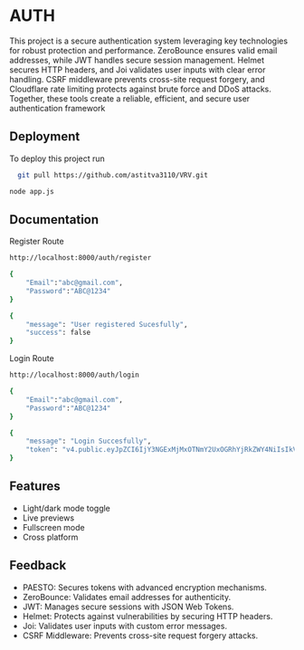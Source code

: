 
# AUTH

This project is a secure authentication system leveraging key technologies for robust protection and performance. ZeroBounce ensures valid email addresses, while JWT handles secure session management. Helmet secures HTTP headers, and Joi validates user inputs with clear error handling. CSRF middleware prevents cross-site request forgery, and Cloudflare rate limiting protects against brute force and DDoS attacks. Together, these tools create a reliable, efficient, and secure user authentication framework


## Deployment

To deploy this project run

```bash
  git pull https://github.com/astitva3110/VRV.git
```

```bash
node app.js
```
## Documentation

Register Route


```bash
http://localhost:8000/auth/register
```
```bash
{
    "Email":"abc@gmail.com",
    "Password":"ABC@1234"
}
```
```bash
{
    "message": "User registered Sucesfully",
    "success": false
}
```

Login Route


```bash
http://localhost:8000/auth/login
```
```bash
{
    "Email":"abc@gmail.com",
    "Password":"ABC@1234"
}
```
```bash
{
    "message": "Login Succesfully",
    "token": "v4.public.eyJpZCI6IjY3NGExMjMxOTNmY2UxOGRhYjRkZWY4NiIsIkVtYWlsIjoiYXN0aXR2YXJhjfkew"
}
```

## Features

- Light/dark mode toggle
- Live previews
- Fullscreen mode
- Cross platform


## Feedback
- PAESTO: Secures tokens with advanced encryption mechanisms.
- ZeroBounce: Validates email addresses for authenticity.
- JWT: Manages secure sessions with JSON Web Tokens.
- Helmet: Protects against vulnerabilities by securing HTTP headers.
- Joi: Validates user inputs with custom error messages.
- CSRF Middleware: Prevents cross-site request forgery attacks.

